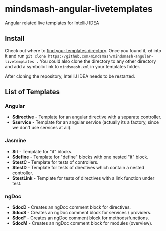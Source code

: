 # mindsmash-angular-livetemplates
Angular related live templates for IntelliJ IDEA 

## Install

Check out where to [find your templates directory](https://www.jetbrains.com/idea/help/live-templates.html). Once you found it, `cd` into it and run `git clone https://github.com/mindsmash/mindsmash-angular-livetemplates .` You could also clone the directory to any other directory and add a symbolic link to `mindsmash.xml` in your templates folder.

After cloning the repository, IntelliJ IDEA needs to be restarted.

## List of Templates

### Angular
* **$directive** - Template for an angular directive with a separate controller.
* **$service** - Template for an angular service (actually its a factory, since we don't use services at all).

### Jasmine
* **$it** - Template for "it" blocks.
* **$define** - Template for "define" blocks with one nested "it" block.
* **$testC** - Template for tests of controllers.
* **$testD** - Template for tests of directives which contain a nested controller.
* **$testLink** - Template for tests of directives with a link function under test. 
 
### ngDoc
* **$docD** - Creates an ngDoc comment block for directives.
* **$docS** - Creates an ngDoc comment block for services / providers.
* **$docF** - Creates an ngDoc comment block for methods/functions.
* **$docM** - Creates an ngDoc comment block for modules (overview).

